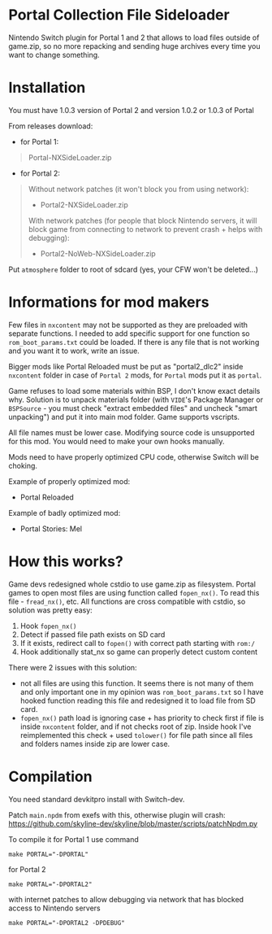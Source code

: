 

# Portal Collection File Sideloader

Nintendo Switch plugin for Portal 1 and 2 that allows to load files outside of game.zip, so no more repacking and sending huge archives every time you want to change something.

# Installation
You must have 1.0.3 version of Portal 2 and version 1.0.2 or 1.0.3 of Portal

From releases download:
- for Portal 1:
> Portal-NXSideLoader.zip
- for Portal 2:
>Without network patches (it won't block you from using network):
> - Portal2-NXSideLoader.zip
>
> With network patches (for people that block Nintendo servers, it will block game from connecting to network to prevent crash + helps with debugging):
> - Portal2-NoWeb-NXSideLoader.zip

Put `atmosphere` folder to root of sdcard (yes, your CFW won't be deleted...)

# Informations for mod makers

Few files in `nxcontent` may not be supported as they are preloaded with separate functions. I needed to add specific support for one function so `rom_boot_params.txt` could be loaded. If there is any file that is not working and you want it to work, write an issue.

Bigger mods like Portal Reloaded must be put as "portal2_dlc2" inside `nxcontent` folder in case of `Portal 2` mods, for `Portal` mods put it as `portal`. 

Game refuses to load some materials within BSP, I don't know exact details why. Solution is to unpack materials folder (with `VIDE`'s Package Manager or `BSPSource` - you must check "extract embedded files" and uncheck "smart unpacking") and put it into main mod folder.
Game supports vscripts.

All file names must be lower case. Modifying source code is unsupported for this mod. You would need to make your own hooks manually.

Mods need to have properly optimized CPU code, otherwise Switch will be choking. 

Example of properly optimized mod:
- Portal Reloaded

Example of badly optimized mod:
- Portal Stories: Mel

# How this works?

Game devs redesigned whole cstdio to use game.zip as filesystem.
Portal games to open most files are using function called `fopen_nx()`. To read this file - `fread_nx()`, etc.
All functions are cross compatible with cstdio, so solution was pretty easy:
1. Hook `fopen_nx()`
2. Detect if passed file path exists on SD card
3. If it exists, redirect call to `fopen()` with correct path starting with `rom:/`
4. Hook additionally stat_nx so game can properly detect custom content

There were 2 issues with this solution:
- not all files are using this function. It seems there is not many of them and only important one in my opinion was `rom_boot_params.txt` so I have hooked function reading this file and redesigned it to load file from SD card.
- `fopen_nx()` path load is ignoring case + has priority to check first if file is inside `nxcontent` folder, and if not checks root of zip. Inside hook I've reimplemented this check + used `tolower()` for file path since all files and folders names inside zip are lower case.

# Compilation

You need standard devkitpro install with Switch-dev.

Patch `main.npdm` from exefs with this, otherwise plugin will crash:
https://github.com/skyline-dev/skyline/blob/master/scripts/patchNpdm.py

To compile it for Portal 1 use command
```
make PORTAL="-DPORTAL"
```

for Portal 2
```
make PORTAL="-DPORTAL2"
```
with internet patches to allow debugging via network that has blocked access to Nintendo servers
```
make PORTAL="-DPORTAL2 -DPDEBUG"
```
